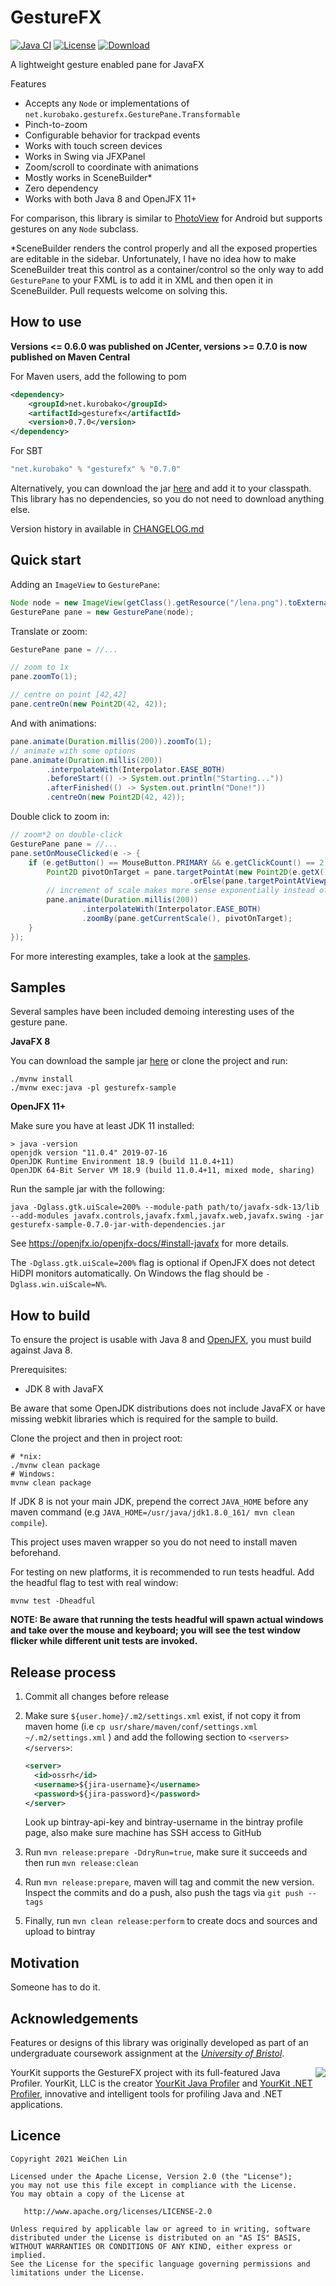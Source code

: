 GestureFX
==========

[![Java CI](https://github.com/tom91136/GestureFX/actions/workflows/main.yaml/badge.svg)](https://github.com/tom91136/GestureFX/actions/workflows/main.yaml)
[![License](https://img.shields.io/badge/License-Apache%202.0-blue.svg)](https://opensource.org/licenses/Apache-2.0)
[![Download](https://api.bintray.com/packages/tom91136/maven/gesturefx/images/download.svg)](https://bintray.com/tom91136/maven/gesturefx/_latestVersion)

A lightweight gesture enabled pane for JavaFX
 
Features

 * Accepts any `Node` or implementations of `net.kurobako.gesturefx.GesturePane.Transformable`
 * Pinch-to-zoom
 * Configurable behavior for trackpad events
 * Works with touch screen devices
 * Works in Swing via JFXPanel
 * Zoom/scroll to coordinate with animations
 * Mostly works in SceneBuilder*
 * Zero dependency
 * Works with both Java 8 and OpenJFX 11+

For comparison, this library is similar to [PhotoView](https://github.com/chrisbanes/PhotoView) 
for Android but supports gestures on any `Node` subclass.

*SceneBuilder renders the control properly and all the exposed properties are editable in the 
sidebar. Unfortunately, I have no idea how to make SceneBuilder treat this control as a 
container/control so the only way to add `GesturePane` to your FXML is to add it in XML and then 
open it in SceneBuilder. Pull requests welcome on solving this.

## How to use

**Versions <= 0.6.0 was published on JCenter, versions >= 0.7.0 is now published on Maven Central**

For Maven users, add the following to pom
```xml
<dependency>
    <groupId>net.kurobako</groupId>
    <artifactId>gesturefx</artifactId>
    <version>0.7.0</version>
</dependency>
```

For SBT
```scala
"net.kurobako" % "gesturefx" % "0.7.0"    
```

Alternatively, you can download the jar [here](https://dl.bintray.com/tom91136/maven/net/kurobako/gesturefx/0.7.0/gesturefx-0.7.0.jar)
 and add it to your classpath. This library has no dependencies, so you do not need to download 
anything else.
 
Version history in available in [CHANGELOG.md](CHANGELOG.md)

## Quick start

Adding an `ImageView` to `GesturePane`:

```java
Node node = new ImageView(getClass().getResource("/lena.png").toExternalForm());
GesturePane pane = new GesturePane(node);
```

Translate or zoom:

```java
GesturePane pane = //...

// zoom to 1x 
pane.zoomTo(1);

// centre on point [42,42] 
pane.centreOn(new Point2D(42, 42));

```
And with animations:

```java
pane.animate(Duration.millis(200)).zoomTo(1);
// animate with some options
pane.animate(Duration.millis(200))
		.interpolateWith(Interpolator.EASE_BOTH)
		.beforeStart(() -> System.out.println("Starting..."))
		.afterFinished(() -> System.out.println("Done!"))
		.centreOn(new Point2D(42, 42));

```
Double click to zoom in:
```java
// zoom*2 on double-click
GesturePane pane = //...
pane.setOnMouseClicked(e -> {
	if (e.getButton() == MouseButton.PRIMARY && e.getClickCount() == 2) {
		Point2D pivotOnTarget = pane.targetPointAt(new Point2D(e.getX(), e.getY()))
				                        .orElse(pane.targetPointAtViewportCentre());
		// increment of scale makes more sense exponentially instead of linearly 
		pane.animate(Duration.millis(200))
				.interpolateWith(Interpolator.EASE_BOTH)
				.zoomBy(pane.getCurrentScale(), pivotOnTarget);
	}
});
```

For more interesting examples, take a look at the [samples](gesturefx-sample/src/main/java/net/kurobako/gesturefx/sample).

## Samples

Several samples have been included demoing interesting uses of the gesture pane.

**JavaFX 8**

You can download the sample jar [here](https://dl.bintray.com/tom91136/maven/net/kurobako/gesturefx-sample/0.7.0/gesturefx-sample-0.7.0-jar-with-dependencies.jar) 
or clone the project and run:

    ./mvnw install
    ./mvnw exec:java -pl gesturefx-sample
    

**OpenJFX 11+**

Make sure you have at least JDK 11 installed:

    > java -version
    openjdk version "11.0.4" 2019-07-16
    OpenJDK Runtime Environment 18.9 (build 11.0.4+11)
    OpenJDK 64-Bit Server VM 18.9 (build 11.0.4+11, mixed mode, sharing)


Run the sample jar with the following:

    java -Dglass.gtk.uiScale=200% --module-path path/to/javafx-sdk-13/lib --add-modules javafx.controls,javafx.fxml,javafx.web,javafx.swing -jar gesturefx-sample-0.7.0-jar-with-dependencies.jar

See <https://openjfx.io/openjfx-docs/#install-javafx> for more details.

The `-Dglass.gtk.uiScale=200%` flag is optional if OpenJFX does not detect HiDPI monitors automatically. 
On Windows the flag should be `-Dglass.win.uiScale=N%`.


## How to build

To ensure the project is usable with Java 8 and [OpenJFX](https://openjfx.io/), you must build against Java 8. 

Prerequisites:

 * JDK 8 with JavaFX
 
Be aware that some OpenJDK distributions does not include JavaFX or have missing webkit libraries which is required for the sample to build. 

Clone the project and then in project root:

    # *nix:
    ./mvnw clean package 
    # Windows:
    mvnw clean package

If JDK 8 is not your main JDK, prepend the correct `JAVA_HOME` before any maven command (e.g `JAVA_HOME=/usr/java/jdk1.8.0_161/ mvn clean compile`).

This project uses maven wrapper so you do not need to install maven
beforehand.

For testing on new platforms, it is recommended to run tests headful. Add the headful flag to test
with real window:

    mvnw test -Dheadful

**NOTE: Be aware that running the tests headful will spawn actual windows and take over the mouse 
and keyboard; you will see the test window flicker while different unit tests are invoked.**

## Release process

1. Commit all changes before release
2. Make sure `${user.home}/.m2/settings.xml` exist, if not copy it from maven home (i.e `cp usr/share/maven/conf/settings.xml ~/.m2/settings.xml` ) and add the following section to `<servers></servers>`:

    ```xml
    <server>
      <id>ossrh</id>
      <username>${jira-username}</username>
      <password>${jira-password}</password>
    </server>
    ```
    Look up bintray-api-key and bintray-username in the bintray profile page, also make sure machine has SSH access to GitHub
3. Run `mvn release:prepare -DdryRun=true`, make sure it succeeds and then run `mvn release:clean`
4. Run `mvn release:prepare`, maven will tag and commit the new version. Inspect the commits and do a push, also push the tags via `git push --tags`
5. Finally, run `mvn clean release:perform` to create docs and sources and upload to bintray 


## Motivation

Someone has to do it.

## Acknowledgements

Features or designs of this library was originally developed as part of an undergraduate coursework 
assignment at the 
[*University of Bristol*](http://www.bristol.ac.uk/engineering/departments/computerscience/). 


<img src="https://www.yourkit.com/images/yklogo.png" align="right" />

YourKit supports the GestureFX project with its full-featured Java Profiler.
YourKit, LLC is the creator [YourKit Java Profiler](https://www.yourkit.com/java/profiler/index.jsp)
and [YourKit .NET Profiler](https://www.yourkit.com/.net/profiler/index.jsp),
innovative and intelligent tools for profiling Java and .NET applications.


## Licence

    Copyright 2021 WeiChen Lin
    
    Licensed under the Apache License, Version 2.0 (the "License");
    you may not use this file except in compliance with the License.
    You may obtain a copy of the License at
    
       http://www.apache.org/licenses/LICENSE-2.0
    
    Unless required by applicable law or agreed to in writing, software
    distributed under the License is distributed on an "AS IS" BASIS,
    WITHOUT WARRANTIES OR CONDITIONS OF ANY KIND, either express or implied.
    See the License for the specific language governing permissions and
    limitations under the License.